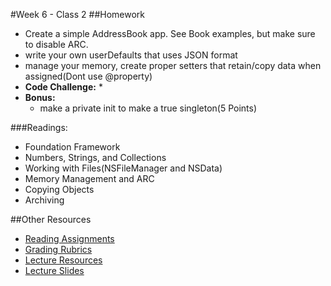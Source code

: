 #Week 6 - Class 2
##Homework
* Create a simple AddressBook app. See Book examples, but make sure to disable ARC.
* write your own userDefaults that uses JSON format
* manage your memory, create proper setters that retain/copy data when assigned(Dont use @property)
* **Code Challenge:**
	*
* **Bonus:**
	* make a private init to make a true singleton(5 Points)

###Readings:
* Foundation Framework
* Numbers, Strings, and Collections
* Working with Files(NSFileManager and NSData)
* Memory Management and ARC
* Copying Objects
* Archiving

##Other Resources
* [Reading Assignments](../../Resources/ra-grading-standard/)
* [Grading Rubrics](../../Resources/)
* [Lecture Resources](lecture/)
* [Lecture Slides](https://www.icloud.com/keynote/000_E1RAb2UoW1xJLtu20TjHg#Week6_Day2)
